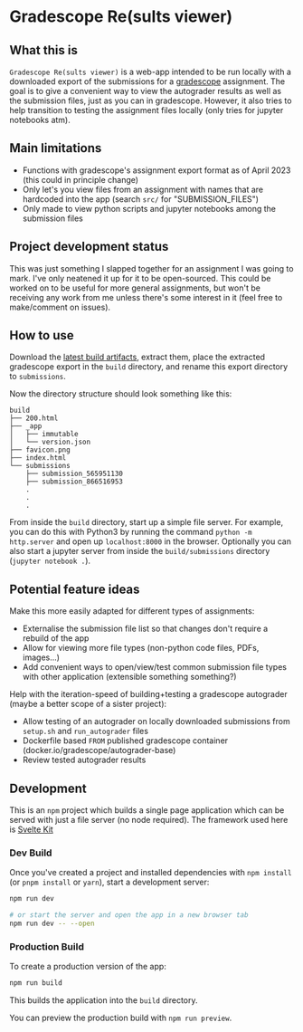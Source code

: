 # Gradescope Re(sults viewer)

## What this is

`Gradescope Re(sults viewer)` is a web-app intended to be run locally with a downloaded export of the submissions for a [gradescope](www.gradescope.com) assignment. The goal is to give a convenient way to view the autograder results as well as the submission files, just as you can in gradescope. However, it also tries to help transition to testing the assignment files locally (only tries for jupyter notebooks atm).

## Main limitations

- Functions with gradescope's assignment export format as of April 2023 (this could in principle change)
- Only let's you view files from an assignment with names that are hardcoded into the app (search `src/` for "SUBMISSION_FILES")
- Only made to view python scripts and jupyter notebooks among the submission files

## Project development status

This was just something I slapped together for an assignment I was going to mark. I've only neatened it up for it to be open-sourced. This could be worked on to be useful for more general assignments, but won't be receiving any work from me unless there's some interest in it (feel free to make/comment on issues). 

## How to use

Download the
[latest build artifacts](https://gitlab.com/api/v4/projects/45594134/jobs/artifacts/main/download?job=build-job),
extract them, place the extracted gradescope export in the `build` directory, and rename this export directory to `submissions`.

Now the directory structure should look something like this:
```
build
├── 200.html
├── _app
│   ├── immutable
│   └── version.json
├── favicon.png
├── index.html
└── submissions
    ├── submission_565951130
    ├── submission_866516953
    .
    .
    .
```
From inside the `build` directory, start up a simple file server. For example, you can do this with Python3 by running the command `python -m http.server` and open up `localhost:8000` in the browser.
Optionally you can also start a jupyter server from inside the `build/submissions` directory (`jupyter notebook .`).

## Potential feature ideas

Make this more easily adapted for different types of assignments:
- Externalise the submission file list so that changes don't require a rebuild of the app
- Allow for viewing more file types (non-python code files, PDFs, images...)
- Add convenient ways to open/view/test common submission file types with other application (extensible something something?)

Help with the iteration-speed of building+testing a gradescope autograder (maybe a better scope of a sister project):
- Allow testing of an autograder on locally downloaded submissions from `setup.sh` and `run_autograder` files
- Dockerfile based `FROM` published gradescope container (docker.io/gradescope/autograder-base)
- Review tested autograder results

## Development

This is an `npm` project which builds a single page application which can be served with just a file server (no node required).
The framework used here is [Svelte Kit](kit.svelte.dev)

### Dev Build

Once you've created a project and installed dependencies with `npm install` (or `pnpm install` or `yarn`), start a development server:

```bash
npm run dev

# or start the server and open the app in a new browser tab
npm run dev -- --open
```

### Production Build

To create a production version of the app:

```bash
npm run build
```

This builds the application into the `build` directory.

You can preview the production build with `npm run preview`.
